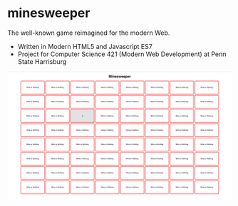 # minesweeper
The well-known game reimagined for the modern Web.

* Written in Modern HTML5 and Javascript ES7
* Project for Computer Science 421 (Modern Web Development) at Penn State Harrisburg

![Screenshot](Screenshot.png)
